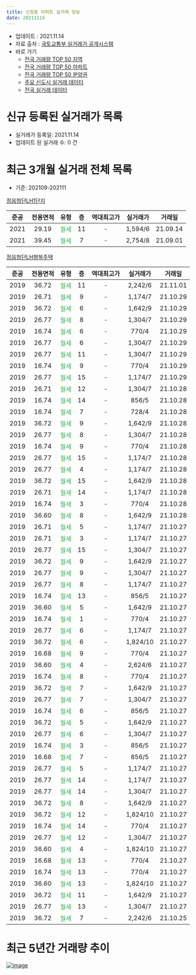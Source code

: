 ```yaml
---
title: 신정동 아파트 실거래 정보
date: 20211114
---
```


* 업데이트 : 2021.11.14
* 자료 출처 : [국토교통부 실거래가 공개시스템](http://rt.molit.go.kr)
* 바로 가기
    * [전국 거래량 TOP 50 지역](https://apt-info.github.io/apt-trade-info/tr)
    * [전국 거래량 TOP 50 아파트](https://apt-info.github.io/apt-trade-info/ta)
    * [전국 거래량 TOP 50 분양권](https://apt-info.github.io/apt-trade-info/tb)
    * [주요 신도시 실거래 데이터](https://apt-info.github.io/apt-trade-info/newtown)
    * [전국 실거래 데이터](https://apt-info.github.io/apt-trade-info/all)



<script async src="https://pagead2.googlesyndication.com/pagead/js/adsbygoogle.js"></script>
<!-- 기본광고 -->
<ins class="adsbygoogle"
     style="display:block"
     data-ad-client="ca-pub-1142216861245946"
     data-ad-slot="4805727019"
     data-ad-format="auto"
     data-full-width-responsive="true"></ins>
<script>
     (adsbygoogle = window.adsbygoogle || []).push({});
</script>


# 신규 등록된 실거래가 목록

* 실거래가 등록일: 2021.11.14
* 업데이트 된 실거래 수: 0 건




<script async src="https://pagead2.googlesyndication.com/pagead/js/adsbygoogle.js"></script>
<!-- 기본광고 -->
<ins class="adsbygoogle"
     style="display:block"
     data-ad-client="ca-pub-1142216861245946"
     data-ad-slot="4805727019"
     data-ad-format="auto"
     data-full-width-responsive="true"></ins>
<script>
     (adsbygoogle = window.adsbygoogle || []).push({});
</script>


# 최근 3개월 실거래 전체 목록
* 기준: 202109-202111


[정읍첨단LH1단지](https://search.naver.com/search.naver?query=%EC%A0%95%EC%9D%8D%EC%B2%A8%EB%8B%A8LH1%EB%8B%A8%EC%A7%80)

|준공|전용면적|유형|층|역대최고가|실거래가|거래일|
|:---:|:---:|:---:|:---:|:---:|:---:|:---:|
|2021|29.19|<span style="color:#34A853">월세</span>|11|<span style="color:#444444">-</span>|1,594/6|21.09.14|
|2021|39.45|<span style="color:#34A853">월세</span>|7|<span style="color:#444444">-</span>|2,754/8|21.09.01|

[정읍첨단LH행복주택](https://search.naver.com/search.naver?query=%EC%A0%95%EC%9D%8D%EC%B2%A8%EB%8B%A8LH%ED%96%89%EB%B3%B5%EC%A3%BC%ED%83%9D)

|준공|전용면적|유형|층|역대최고가|실거래가|거래일|
|:---:|:---:|:---:|:---:|:---:|:---:|:---:|
|2019|36.72|<span style="color:#34A853">월세</span>|11|<span style="color:#444444">-</span>|2,242/6|21.11.01|
|2019|26.71|<span style="color:#34A853">월세</span>|9|<span style="color:#444444">-</span>|1,174/7|21.10.29|
|2019|36.72|<span style="color:#34A853">월세</span>|6|<span style="color:#444444">-</span>|1,642/9|21.10.29|
|2019|26.77|<span style="color:#34A853">월세</span>|8|<span style="color:#444444">-</span>|1,304/7|21.10.29|
|2019|16.74|<span style="color:#34A853">월세</span>|6|<span style="color:#444444">-</span>|770/4|21.10.29|
|2019|26.77|<span style="color:#34A853">월세</span>|6|<span style="color:#444444">-</span>|1,304/7|21.10.29|
|2019|26.77|<span style="color:#34A853">월세</span>|11|<span style="color:#444444">-</span>|1,304/7|21.10.29|
|2019|16.74|<span style="color:#34A853">월세</span>|9|<span style="color:#444444">-</span>|770/4|21.10.29|
|2019|26.77|<span style="color:#34A853">월세</span>|15|<span style="color:#444444">-</span>|1,174/7|21.10.29|
|2019|26.71|<span style="color:#34A853">월세</span>|12|<span style="color:#444444">-</span>|1,304/7|21.10.28|
|2019|16.74|<span style="color:#34A853">월세</span>|14|<span style="color:#444444">-</span>|856/5|21.10.28|
|2019|16.74|<span style="color:#34A853">월세</span>|7|<span style="color:#444444">-</span>|728/4|21.10.28|
|2019|36.72|<span style="color:#34A853">월세</span>|9|<span style="color:#444444">-</span>|1,642/9|21.10.28|
|2019|26.77|<span style="color:#34A853">월세</span>|8|<span style="color:#444444">-</span>|1,304/7|21.10.28|
|2019|16.74|<span style="color:#34A853">월세</span>|9|<span style="color:#444444">-</span>|770/4|21.10.28|
|2019|26.77|<span style="color:#34A853">월세</span>|15|<span style="color:#444444">-</span>|1,174/7|21.10.28|
|2019|26.77|<span style="color:#34A853">월세</span>|4|<span style="color:#444444">-</span>|1,174/7|21.10.28|
|2019|36.72|<span style="color:#34A853">월세</span>|15|<span style="color:#444444">-</span>|1,642/9|21.10.28|
|2019|26.71|<span style="color:#34A853">월세</span>|14|<span style="color:#444444">-</span>|1,174/7|21.10.28|
|2019|16.74|<span style="color:#34A853">월세</span>|3|<span style="color:#444444">-</span>|770/4|21.10.28|
|2019|36.60|<span style="color:#34A853">월세</span>|8|<span style="color:#444444">-</span>|1,642/9|21.10.28|
|2019|26.71|<span style="color:#34A853">월세</span>|5|<span style="color:#444444">-</span>|1,174/7|21.10.27|
|2019|26.71|<span style="color:#34A853">월세</span>|3|<span style="color:#444444">-</span>|1,174/7|21.10.27|
|2019|26.77|<span style="color:#34A853">월세</span>|15|<span style="color:#444444">-</span>|1,304/7|21.10.27|
|2019|36.72|<span style="color:#34A853">월세</span>|9|<span style="color:#444444">-</span>|1,642/9|21.10.27|
|2019|26.77|<span style="color:#34A853">월세</span>|9|<span style="color:#444444">-</span>|1,304/7|21.10.27|
|2019|26.77|<span style="color:#34A853">월세</span>|8|<span style="color:#444444">-</span>|1,174/7|21.10.27|
|2019|16.74|<span style="color:#34A853">월세</span>|13|<span style="color:#444444">-</span>|856/5|21.10.27|
|2019|36.60|<span style="color:#34A853">월세</span>|5|<span style="color:#444444">-</span>|1,642/9|21.10.27|
|2019|16.74|<span style="color:#34A853">월세</span>|1|<span style="color:#444444">-</span>|770/4|21.10.27|
|2019|26.77|<span style="color:#34A853">월세</span>|6|<span style="color:#444444">-</span>|1,174/7|21.10.27|
|2019|36.72|<span style="color:#34A853">월세</span>|6|<span style="color:#444444">-</span>|1,824/10|21.10.27|
|2019|16.68|<span style="color:#34A853">월세</span>|9|<span style="color:#444444">-</span>|770/4|21.10.27|
|2019|36.60|<span style="color:#34A853">월세</span>|4|<span style="color:#444444">-</span>|2,624/6|21.10.27|
|2019|16.74|<span style="color:#34A853">월세</span>|8|<span style="color:#444444">-</span>|770/4|21.10.27|
|2019|36.72|<span style="color:#34A853">월세</span>|7|<span style="color:#444444">-</span>|1,642/9|21.10.27|
|2019|26.77|<span style="color:#34A853">월세</span>|7|<span style="color:#444444">-</span>|1,304/7|21.10.27|
|2019|16.74|<span style="color:#34A853">월세</span>|6|<span style="color:#444444">-</span>|856/5|21.10.27|
|2019|36.72|<span style="color:#34A853">월세</span>|5|<span style="color:#444444">-</span>|1,642/9|21.10.27|
|2019|26.77|<span style="color:#34A853">월세</span>|6|<span style="color:#444444">-</span>|1,304/7|21.10.27|
|2019|16.74|<span style="color:#34A853">월세</span>|3|<span style="color:#444444">-</span>|856/5|21.10.27|
|2019|16.68|<span style="color:#34A853">월세</span>|7|<span style="color:#444444">-</span>|856/5|21.10.27|
|2019|26.77|<span style="color:#34A853">월세</span>|5|<span style="color:#444444">-</span>|1,174/7|21.10.27|
|2019|26.77|<span style="color:#34A853">월세</span>|14|<span style="color:#444444">-</span>|1,174/7|21.10.27|
|2019|26.77|<span style="color:#34A853">월세</span>|14|<span style="color:#444444">-</span>|1,304/7|21.10.27|
|2019|36.72|<span style="color:#34A853">월세</span>|8|<span style="color:#444444">-</span>|1,642/9|21.10.27|
|2019|36.72|<span style="color:#34A853">월세</span>|12|<span style="color:#444444">-</span>|1,824/10|21.10.27|
|2019|16.74|<span style="color:#34A853">월세</span>|14|<span style="color:#444444">-</span>|770/4|21.10.27|
|2019|26.77|<span style="color:#34A853">월세</span>|12|<span style="color:#444444">-</span>|1,304/7|21.10.27|
|2019|36.60|<span style="color:#34A853">월세</span>|4|<span style="color:#444444">-</span>|1,824/10|21.10.27|
|2019|16.68|<span style="color:#34A853">월세</span>|13|<span style="color:#444444">-</span>|770/4|21.10.27|
|2019|16.74|<span style="color:#34A853">월세</span>|13|<span style="color:#444444">-</span>|770/4|21.10.27|
|2019|36.60|<span style="color:#34A853">월세</span>|13|<span style="color:#444444">-</span>|1,824/10|21.10.27|
|2019|36.72|<span style="color:#34A853">월세</span>|11|<span style="color:#444444">-</span>|1,642/9|21.10.27|
|2019|26.77|<span style="color:#34A853">월세</span>|13|<span style="color:#444444">-</span>|1,304/7|21.10.27|
|2019|36.72|<span style="color:#34A853">월세</span>|7|<span style="color:#444444">-</span>|2,242/6|21.10.25|



<script async src="https://pagead2.googlesyndication.com/pagead/js/adsbygoogle.js"></script>
<!-- 기본광고 -->
<ins class="adsbygoogle"
     style="display:block"
     data-ad-client="ca-pub-1142216861245946"
     data-ad-slot="4805727019"
     data-ad-format="auto"
     data-full-width-responsive="true"></ins>
<script>
     (adsbygoogle = window.adsbygoogle || []).push({});
</script>


# 최근 5년간 거래량 추이


<div style="width:100%;">
    <canvas id="deal_progress" height="200"></canvas>
</div>

<script>
new Chart(document.getElementById("deal_progress"), {
    type: 'line',
    data: {
        labels: ['19.12','20.02','20.03','20.04','20.05','20.09','20.10','20.12','21.03','21.04','21.08','21.09','21.10','21.11'],
        datasets: [{
            label: '매매/분양권',
            data: [0,0,0,0,0,0,0,0,0,0,0,0,0,0],
            borderColor: "rgba(66, 133, 243, 1)",
            backgroundColor: "rgba(66, 133, 243, 0.05)",
            borderWidth: 1,
            pointRadius: 0,
            fill: false,
            lineTension: 0
        },{
            label: '전/월세',
            data: [2,1,2,1,1,5,2,1,1,8,33,2,55,1],
            borderColor: "rgba(255, 90, 0, 1)",
            backgroundColor: "rgba(255, 90, 0, 0.05)",
            borderWidth: 1,
            pointRadius: 0,
            fill: false,
            lineTension: 0
        },{
            label: '합계',
            data: [2,1,2,1,1,5,2,1,1,8,33,2,55,1],
            borderColor: "rgba(0, 0, 0, 1)",
            backgroundColor: "rgba(0, 0, 0, 0.03)",
            borderWidth: 0.1,
            pointRadius: 0,
            fill: true,
            lineTension: 0
        }
        ]
    },
    options: {
        responsive: true,
        title: {
            display: false
        },
        tooltips: {
            mode: 'index',
            intersect: false
        },
        hover: {
            mode: 'nearest',
            intersect: true
        },
        scales: {
            xAxes: [{
                display: true,
                scaleLabel: {
                    display: true,
                    labelString: '년/월'
                }
            }],
            yAxes: [{
                display: true,
                ticks: {
                    suggestedMin: 0,
                },
                scaleLabel: {
                    display: true,
                    labelString: '실거래 수'
                }
            }]
        }
    }
});

</script>


[![image](https://apt-info.github.io/images/2020-01-03-apt-trade-info/1024x500.png)](https://play.google.com/store/apps/details?id=com.aptinfo.apttradeinfo)

